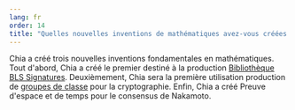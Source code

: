 ```yaml
---
lang: fr
order: 14
title: "Quelles nouvelles inventions de mathématiques avez-vous créées via la cryptographie appliquée?"
---
```


Chia a créé trois nouvelles inventions fondamentales en mathématiques. Tout d'abord, Chia a créé le premier destiné à la production [Bibliothèque BLS Signatures](https://github.com/Chia-Network/bls-signatures). Deuxièmement, Chia sera la première utilisation production de [groupes de classe](https://github.com/Chia-Network/vdf-competition/blob/master/classgroups.pdf) pour la cryptographie. Enfin, Chia a créé Preuve d'espace et de temps pour le consensus de Nakamoto.
